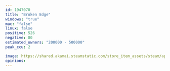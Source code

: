 ```yaml
---
id: 1947070
title: "Broken Edge"
windows: "true"
mac: "false"
linux: false
positive: 526
negative: 80
estimated_owners: "200000 - 500000"
peak_ccu: 2

image: https://shared.akamai.steamstatic.com/store_item_assets/steam/apps/1947070/header.jpg?t=1729606849
opinions:
---
```

